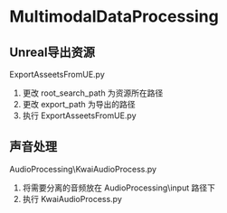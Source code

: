 # MultimodalDataProcessing
## Unreal导出资源
ExportAsseetsFromUE.py
1. 更改 root_search_path 为资源所在路径
2. 更改 export_path 为导出的路径
3. 执行 ExportAsseetsFromUE.py
## 声音处理
AudioProcessing\KwaiAudioProcess.py
1. 将需要分离的音频放在 AudioProcessing\input 路径下
2. 执行 KwaiAudioProcess.py